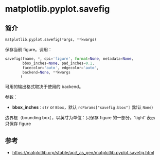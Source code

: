 # matplotlib.pyplot.savefig

## 简介

```python
matplotlib.pyplot.savefig(*args, **kwargs)
```

保存当前 figure。调用：

```python
savefig(fname, *, dpi='figure', format=None, metadata=None,
        bbox_inches=None, pad_inches=0.1,
        facecolor='auto', edgecolor='auto',
        backend=None, **kwargs
       )
```

可用的输出格式取决于使用的 backend。

参数：

- **bbox_inches**`：str` or `Bbox`，默认 `rcParams["savefig.bbox"]` (默认 `None`)

边界框（bounding box），以英寸为单位：只保存 figure 的一部分。'tight' 表示只保存 figure 

## 参考

- https://matplotlib.org/stable/api/_as_gen/matplotlib.pyplot.savefig.html
